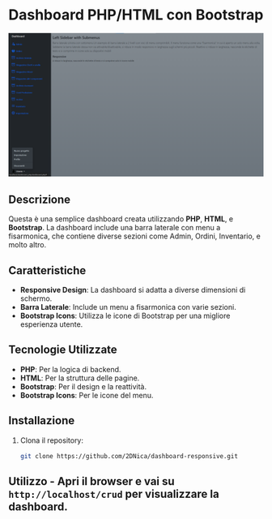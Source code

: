 # Dashboard PHP/HTML con Bootstrap

![Dashboard Preview](img_dashboard.png)

## Descrizione
Questa è una semplice dashboard creata utilizzando **PHP**, **HTML**, e **Bootstrap**. La dashboard include una barra laterale con menu a fisarmonica, che contiene diverse sezioni come Admin, Ordini, Inventario, e molto altro.

## Caratteristiche
- **Responsive Design**: La dashboard si adatta a diverse dimensioni di schermo.
- **Barra Laterale**: Include un menu a fisarmonica con varie sezioni.
- **Bootstrap Icons**: Utilizza le icone di Bootstrap per una migliore esperienza utente.

## Tecnologie Utilizzate
- **PHP**: Per la logica di backend.
- **HTML**: Per la struttura delle pagine.
- **Bootstrap**: Per il design e la reattività.
- **Bootstrap Icons**: Per le icone del menu.

## Installazione
1. Clona il repository:
   ```sh
   git clone https://github.com/2DNica/dashboard-responsive.git
   
## Utilizzo - Apri il browser e vai su `http://localhost/crud` per visualizzare la dashboard.